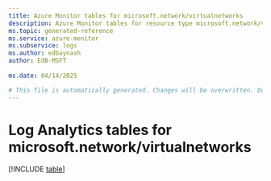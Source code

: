 ```yaml
---
title: Azure Monitor tables for microsoft.network/virtualnetworks
description: Azure Monitor tables for resource type microsoft.network/virtualnetworks
ms.topic: generated-reference
ms.service: azure-monitor
ms.subservice: logs
ms.author: edbaynash
author: EdB-MSFT
   
ms.date: 04/14/2025

# This file is automatically generated. Changes will be overwritten. Do not change this file directly.
---
```


# Log Analytics tables for microsoft.network/virtualnetworks  

[!INCLUDE [table](~/reusable-content/ce-skilling/azure/includes/azure-monitor/reference/tables/microsoft-network_virtualnetworks-include.md)]

